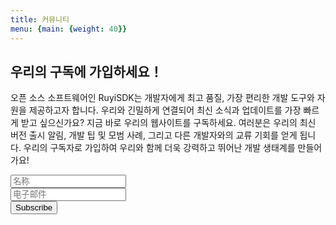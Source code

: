 ```yaml
---
title: 커뮤니티
menu: {main: {weight: 40}}
---
```

<div class="newsletter-subscribe mt-5 container">
        <div class="container">
            <div class="intro">
                <h2 class="text-center newsletter">우리의 구독에 가입하세요！</h2>
                <p class="text-center">
                오픈 소스 소프트웨어인 RuyiSDK는 개발자에게 최고 품질, 가장 편리한 개발 도구와 자원을 제공하고자 합니다. 우리와 긴밀하게 연결되어 최신 소식과 업데이트를 가장 빠르게 받고 싶으신가요? 지금 바로 우리의 웹사이트를 구독하세요. 여러분은 우리의 최신 버전 출시 알림, 개발 팁 및 모범 사례, 그리고 다른 개발자와의 교류 기회를 얻게 됩니다. 우리의 구독자로 가입하여 우리와 함께 더욱 강력하고 뛰어난 개발 생태계를 만들어가요!</p>
            </div>
            <form class="form-inline" method="post"  action="https://fabform.io/f/pFPStcS">
              <div class="form-group"><input class="form-control" type="name" name="fullName" placeholder="名称"></div>
                <div class="form-group"><input class="form-control" type="email" name="email" placeholder="电子邮件"></div>
                <div class="form-group"><button class="btn btn-primary" type="submit">Subscribe </button></div>
            </form>
        </div>
    </div>
